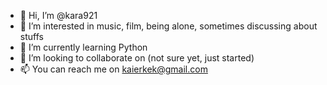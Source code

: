 - 👋 Hi, I’m @kara921
- 👀 I’m interested in music, film, being alone, sometimes discussing about stuffs
- 🌱 I’m currently learning Python 
- 💞️ I’m looking to collaborate on (not sure yet, just started)
- 📫 You can reach me on kaierkek@gmail.com 

<!---
kara921/kara921 is a ✨ special ✨ repository because its `README.md` (this file) appears on your GitHub profile.
You can click the Preview link to take a look at your changes.
--->
